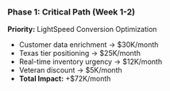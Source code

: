 ### Phase 1: Critical Path (Week 1-2)

**Priority:** LightSpeed Conversion Optimization

- Customer data enrichment → $30K/month
- Texas tier positioning → $25K/month
- Real-time inventory urgency → $12K/month
- Veteran discount → $5K/month
- **Total Impact:** +$72K/month
